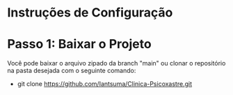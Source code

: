 # Instruções de Configuração
# Passo 1: Baixar o Projeto
Você pode baixar o arquivo zipado da branch "main" ou clonar o repositório na pasta desejada com o seguinte comando:
- git clone https://github.com/Iantsuma/Clinica-Psicoxastre.git

